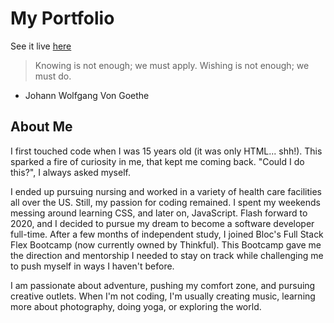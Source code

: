 # My Portfolio

See it live [here](https://tatia-portfolio.vercel.app)

> Knowing is not enough; we must apply.
> Wishing is not enough; we must do.
- Johann Wolfgang Von Goethe

## About Me

I first touched code when I was 15 years old (it was only HTML... shh!). This sparked a fire of curiosity in me, that kept me coming back. "Could I do this?", I always asked myself.

I ended up pursuing nursing and worked in a variety of health care facilities all over the US. Still, my passion for coding remained. I spent my weekends messing around learning CSS, and later on, JavaScript. Flash forward to 2020, and I decided to pursue my dream to become a software developer full-time.
After a few months of independent study, I joined Bloc's Full Stack Flex Bootcamp (now currently owned by Thinkful). This Bootcamp gave me the direction and mentorship I needed to stay on track while challenging me to push myself in ways I haven't before.

I am passionate about adventure, pushing my comfort zone, and pursuing creative outlets. When I'm not coding, I'm usually creating music, learning more about photography, doing yoga, or exploring the world.


